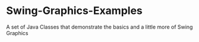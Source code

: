 # Swing-Graphics-Examples
A set of Java Classes that demonstrate the basics and a little more of Swing Graphics
